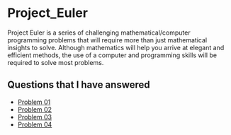# Project_Euler
Project Euler is a series of challenging mathematical/computer programming problems that will require more than just mathematical insights to solve. Although mathematics will help you arrive at elegant and efficient methods, the use of a computer and programming skills will be required to solve most problems.

## Questions that I have answered

- [Problem 01](https://github.com/Manithj/Project_Euler/blob/dev/Project%20Euler/src/Q1.md)
- [Problem 02](https://github.com/Manithj/Project_Euler/blob/dev/Project%20Euler/src/Q2/Q2.md)
- [Problem 03](https://github.com/Manithj/Project_Euler/tree/dev/Project%20Euler/src/Q3)
- [Problem 04](https://github.com/Manithj/Project_Euler/tree/late_sub/Project%20Euler/src/Q4)
